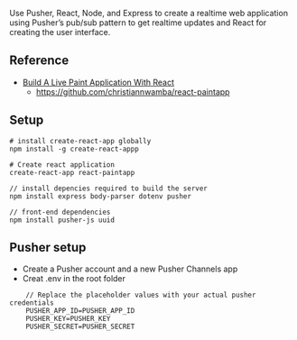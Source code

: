 
Use Pusher, React, Node, and Express to create a realtime web application
using Pusher’s pub/sub pattern to get realtime updates and React for creating the user interface.


## Reference
- [Build A Live Paint Application With React](https://codeburst.io/build-a-live-paint-application-with-react-ed534b403706)
  - https://github.com/christiannwamba/react-paintapp

## Setup
```
# install create-react-app globally
npm install -g create-react-appp

# Create react application
create-react-app react-paintapp

// install depencies required to build the server
npm install express body-parser dotenv pusher

// front-end dependencies
npm install pusher-js uuid

```

## Pusher setup
- Create a Pusher account and a new Pusher Channels app 
- Creat .env in the root folder
```
    // Replace the placeholder values with your actual pusher credentials
    PUSHER_APP_ID=PUSHER_APP_ID
    PUSHER_KEY=PUSHER_KEY
    PUSHER_SECRET=PUSHER_SECRET
```